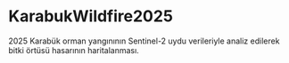 # KarabukWildfire2025
2025 Karabük orman yangınının Sentinel-2 uydu verileriyle analiz edilerek bitki örtüsü hasarının haritalanması.
